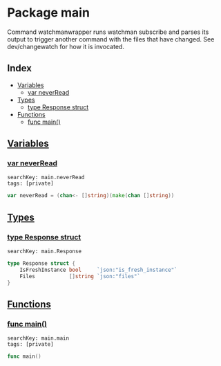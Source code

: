 # Package main

Command watchmanwrapper runs watchman subscribe and parses its output to trigger another command with the files that have changed. See dev/changewatch for how it is invocated. 

## Index

* [Variables](#var)
    * [var neverRead](#neverRead)
* [Types](#type)
    * [type Response struct](#Response)
* [Functions](#func)
    * [func main()](#main)


## <a id="var" href="#var">Variables</a>

### <a id="neverRead" href="#neverRead">var neverRead</a>

```
searchKey: main.neverRead
tags: [private]
```

```Go
var neverRead = (chan<- []string)(make(chan []string))
```

## <a id="type" href="#type">Types</a>

### <a id="Response" href="#Response">type Response struct</a>

```
searchKey: main.Response
```

```Go
type Response struct {
	IsFreshInstance bool     `json:"is_fresh_instance"`
	Files           []string `json:"files"`
}
```

## <a id="func" href="#func">Functions</a>

### <a id="main" href="#main">func main()</a>

```
searchKey: main.main
tags: [private]
```

```Go
func main()
```

